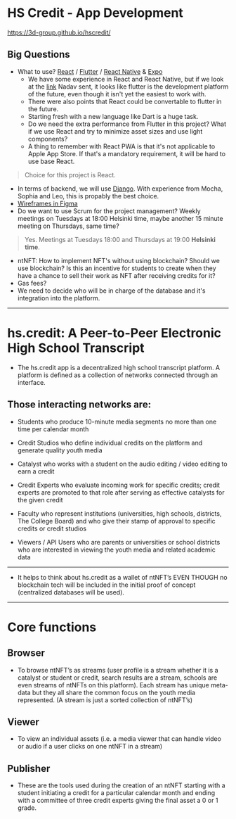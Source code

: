 # HS Credit - App Development 

https://3d-group.github.io/hscredit/


## Big Questions

* What to use? [React](https://github.com/facebook/react) / [Flutter](https://github.com/flutter/flutter) / [React Native](https://github.com/facebook/react-native) & [Expo](https://docs.expo.io/)
    - We have some experience in React and React Native, but if we look at the [link](https://hackr.io/blog/react-native-vs-flutter) Nadav sent, it looks like flutter is the development platform of the future, even though it isn't yet the easiest to work with.
    - There were also points that React could be convertable to flutter in the future.
    - Starting fresh with a new language like Dart is a huge task.
    - Do we need the extra performance from Flutter in this project? What if we use React and try to minimize asset sizes and use light components?
    - A thing to remember with React PWA is that it's not applicable to Apple App Store. If that's a mandatory requirement, it will be hard to use base React.
> Choice for this project is React.
* In terms of backend, we will use [Django](https://www.djangoproject.com/).
With experience from Mocha, Sophia and Leo, this is propably the best choice.
* [Wireframes in Figma](https://www.figma.com/file/5jYXuLg6KU8PjFE07ZJFwM/HSC-APP?node-id=0%3A1)
* Do we want to use Scrum for the project management? Weekly meetings on Tuesdays at 18:00 Helsinki time, maybe another 15 minute meeting on Thursdays, same time?
> Yes. Meetings at Tuesdays 18:00 and Thursdays at 19:00 **Helsinki time**.
* ntNFT: How to implement NFT's without using blockchain? Should we use blockchain? Is this an incentive for students to create when they have a chance to sell their work as NFT after receiving credits for it?
* Gas fees?
* We need to decide who will be in charge of the database and it's integration into the platform.


---
# hs.credit: A Peer-to-Peer Electronic High School Transcript
- The hs.credit app is a decentralized high school transcript platform. A platform is defined as a collection of networks connected through an interface. 

## Those interacting networks are:
- Students who produce 10-minute media segments no more than one time per calendar
month
- Credit Studios who define individual credits on the platform and generate quality youth
media
- Catalyst who works with a student on the audio editing / video editing to earn a credit
- Credit Experts who evaluate incoming work for specific credits; credit experts are
promoted to that role after serving as effective catalysts for the given credit
- Faculty who represent institutions (universities, high schools, districts, The College
Board) and who give their stamp of approval to specific credits or credit studios

- Viewers / API Users who are parents or universities or school districts who are
interested in viewing the youth media and related academic data
---
* It helps to think about hs.credit as a wallet of ntNFT’s EVEN THOUGH no blockchain tech will be
included in the initial proof of concept (centralized databases will be used).
---
# Core functions

## Browser
* To browse ntNFT’s as streams (user profile is a stream whether it is a
catalyst or student or credit, search results are a stream, schools are even streams of
ntNFTs on this platform). Each stream has unique meta-data but they all share the
common focus on the youth media represented.
(A stream is just a sorted collection of ntNFT’s)

## Viewer
* To view an individual assets (i.e. a media viewer that can handle video or
audio if a user clicks on one ntNFT in a stream)

## Publisher
* These are the tools used during the creation of an ntNFT starting with a
student initiating a credit for a particular calendar month and ending with a
committee of three credit experts giving the final asset a 0 or 1 grade.
